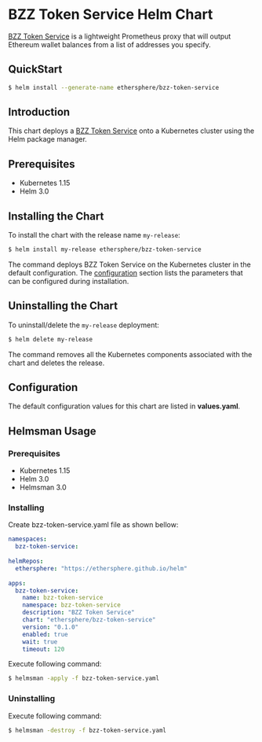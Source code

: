 # BZZ Token Service Helm Chart

[BZZ Token Service](https://github.com/ethersphere/bzz-token-service) is a lightweight Prometheus proxy that will output Ethereum wallet balances from a list of addresses you specify.

## QuickStart

```bash
$ helm install --generate-name ethersphere/bzz-token-service
```

## Introduction

This chart deploys a [BZZ Token Service](https://github.com/ethersphere/bzz-token-service) onto a Kubernetes cluster using the Helm package manager.

## Prerequisites

* Kubernetes 1.15
* Helm 3.0

## Installing the Chart

To install the chart with the release name `my-release`:

```bash
$ helm install my-release ethersphere/bzz-token-service
```

The command deploys BZZ Token Service on the Kubernetes cluster in the default configuration. The [configuration](#configuration) section lists the parameters that can be configured during installation.

## Uninstalling the Chart

To uninstall/delete the `my-release` deployment:

```bash
$ helm delete my-release
```

The command removes all the Kubernetes components associated with the chart and deletes the release.

## Configuration

The default configuration values for this chart are listed in **values.yaml**.

## Helmsman Usage

### Prerequisites

* Kubernetes 1.15
* Helm 3.0
* Helmsman 3.0

### Installing

Create bzz-token-service.yaml file as shown bellow:

```yaml
namespaces:
  bzz-token-service:
    
helmRepos:
  ethersphere: "https://ethersphere.github.io/helm"
    
apps:
  bzz-token-service:
    name: bzz-token-service
    namespace: bzz-token-service
    description: "BZZ Token Service"
    chart: "ethersphere/bzz-token-service"
    version: "0.1.0"
    enabled: true
    wait: true
    timeout: 120

```

Execute following command:
```bash
$ helmsman -apply -f bzz-token-service.yaml 
```

### Uninstalling

Execute following command:
```bash
$ helmsman -destroy -f bzz-token-service.yaml 
```
